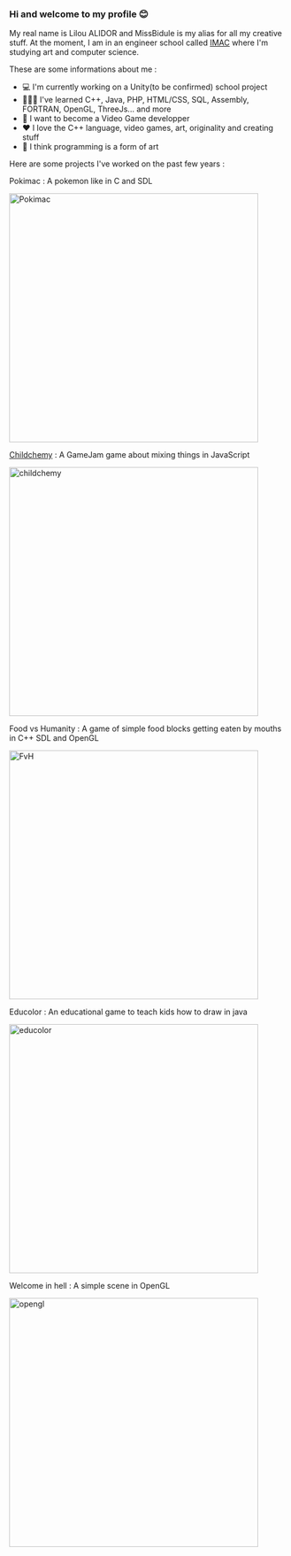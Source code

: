 ### Hi and welcome to my profile 😊

My real name is Lilou ALIDOR and MissBidule is my alias for all my creative stuff.
At the moment, I am in an engineer school called [IMAC](https://www.ingenieur-imac.fr/) where I'm studying art and computer science.

These are some informations about me :

- 💻 I'm currently working on a Unity(to be confirmed) school project 
- 👩🏽‍💻 I've learned C++, Java, PHP, HTML/CSS, SQL, Assembly, FORTRAN, OpenGL, ThreeJs... and more
- 💭 I want to become a Video Game developper
- ❤️ I love the C++ language, video games, art, originality and creating stuff
- 🤔 I think programming is a form of art

Here are some projects I've worked on the past few years :

Pokimac : A pokemon like in C and SDL

<img width="450" alt="Pokimac" src="https://user-images.githubusercontent.com/99469442/203804114-72a3a4ea-d13d-4102-b3b9-6e3dcc242fec.gif">

[Childchemy](https://just-kiel.itch.io/childchemy) : A GameJam game about mixing things in JavaScript

<img width="450" alt="childchemy" src="https://user-images.githubusercontent.com/99469442/203804259-ecf96640-cbe4-469a-9a21-db3dd7faa3ee.gif">

Food vs Humanity : A game of simple food blocks getting eaten by mouths in C++ SDL and OpenGL

<img width="450" alt="FvH" src="https://user-images.githubusercontent.com/99469442/203804523-70d21f6d-71cc-4d61-9512-e6b12ff00832.gif">

Educolor : An educational game to teach kids how to draw in java

<img width="450" alt="educolor" src="https://user-images.githubusercontent.com/99469442/203804638-7da8ee3e-6a32-45b5-a424-5c03baff9066.png">

Welcome in hell : A simple scene in OpenGL

<img width="450" alt="opengl" src="https://user-images.githubusercontent.com/99469442/203804981-0946b727-fc9b-4ed2-9925-22176000629d.png">

<!--
**MissBidule/MissBidule** is a ✨ _special_ ✨ repository because its `README.md` (this file) appears on your GitHub profile.

Here are some ideas to get you started:

- 🔭 I’m currently working on ...
- 🌱 I’m currently learning ...
- 👯 I’m looking to collaborate on ...
- 🤔 I’m looking for help with ...
- 💬 Ask me about ...
- 📫 How to reach me: ...
- 😄 Pronouns: ...
- ⚡ Fun fact: ...
-->
